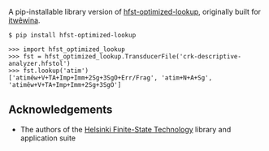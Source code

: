 A pip-installable library version of [hfst-optimized-lookup][], originally
built for [itwêwina][].

    $ pip install hfst-optimized-lookup

    >>> import hfst_optimized_lookup
    >>> fst = hfst_optimized_lookup.TransducerFile('crk-descriptive-analyzer.hfstol')
    >>> fst.lookup('atim')
    ['atimêw+V+TA+Imp+Imm+2Sg+3SgO+Err/Frag', 'atim+N+A+Sg', 'atimêw+V+TA+Imp+Imm+2Sg+3SgO']


[itwêwina]: https://itwewina.dev
[hfst-optimized-lookup]: https://github.com/hfst/hfst/blob/master/tools/src/hfst-optimized-lookup.cc

## Acknowledgements

  - The authors of the [Helsinki Finite-State Technology][hfst] library and
    application suite

[hfst]: https://github.com/hfst/hfst
